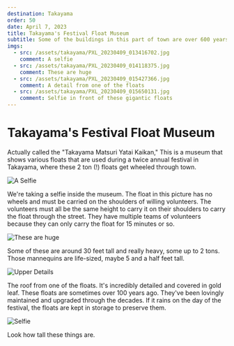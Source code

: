 ```yaml
---
destination: Takayama
order: 50
date: April 7, 2023
title: Takayama's Festival Float Museum
subtitle: Some of the buildings in this part of town are over 600 years old
imgs: 
  - src: /assets/takayama/PXL_20230409_013416702.jpg
    comment: A selfie
  - src: /assets/takayama/PXL_20230409_014118375.jpg
    comment: These are huge
  - src: /assets/takayama/PXL_20230409_015427366.jpg
    comment: A detail from one of the floats
  - src: /assets/takayama/PXL_20230409_015650131.jpg
    comment: Selfie in front of these gigantic floats
---
```


# Takayama's Festival Float Museum

Actually called the "Takayama Matsuri Yatai Kaikan," This is a museum that shows various floats that are used during a twice annual festival in Takayama, where these 2 ton (!) floats get wheeled through town. 

![A Selfie](/assets/takayama/PXL_20230409_013416702.jpg) 

We're taking a selfie inside the museum. 
The float in this picture has no wheels and must be carried on the shoulders of willing volunteers. The volunteers must all be the same height to carry it on their shoulders to carry the float through the street. They have multiple teams of volunteers because they can only carry the float for 15 minutes or so.


![These are huge](/assets/takayama/PXL_20230409_014118375.jpg)

Some of these are around 30 feet tall and really heavy, some up to 2 tons. Those mannequins are life-sized, maybe 5 and a half feet tall.

![Upper Details](/assets/takayama/PXL_20230409_015427366.jpg)

The roof from one of the floats. It's incredibly detailed and covered in gold leaf. These floats are sometimes over 100 years ago. They've been lovingly maintained and upgraded through the decades. 
If it rains on the day of the festival, the floats are kept in storage to preserve them.

![Selfie](/assets/takayama/PXL_20230409_015650131.jpg)

Look how tall these things are.